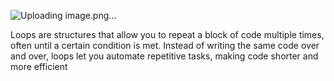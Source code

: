 ![Uploading image.png…]()

Loops  are structures that allow you to repeat a block of code multiple times, often until a certain condition is met. 
Instead of writing the same code over and over, loops let you automate repetitive tasks, making code shorter and more efficient
